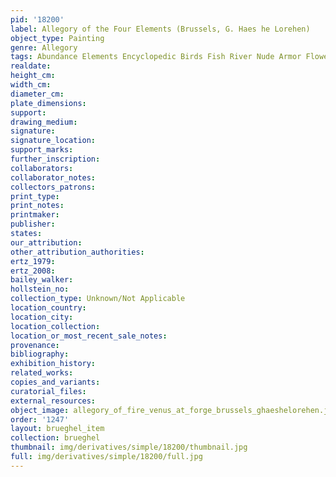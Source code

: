 ```yaml
---
pid: '18200'
label: Allegory of the Four Elements (Brussels, G. Haes he Lorehen)
object_type: Painting
genre: Allegory
tags: Abundance Elements Encyclopedic Birds Fish River Nude Armor Flowers
realdate: 
height_cm: 
width_cm: 
diameter_cm: 
plate_dimensions: 
support: 
drawing_medium: 
signature: 
signature_location: 
support_marks: 
further_inscription: 
collaborators: 
collaborator_notes: 
collectors_patrons: 
print_type: 
print_notes: 
printmaker: 
publisher: 
states: 
our_attribution: 
other_attribution_authorities: 
ertz_1979: 
ertz_2008: 
bailey_walker: 
hollstein_no: 
collection_type: Unknown/Not Applicable
location_country: 
location_city: 
location_collection: 
location_or_most_recent_sale_notes: 
provenance: 
bibliography: 
exhibition_history: 
related_works: 
copies_and_variants: 
curatorial_files: 
external_resources: 
object_image: allegory_of_fire_venus_at_forge_brussels_ghaeshelorehen.jpg
order: '1247'
layout: brueghel_item
collection: brueghel
thumbnail: img/derivatives/simple/18200/thumbnail.jpg
full: img/derivatives/simple/18200/full.jpg
---
```


